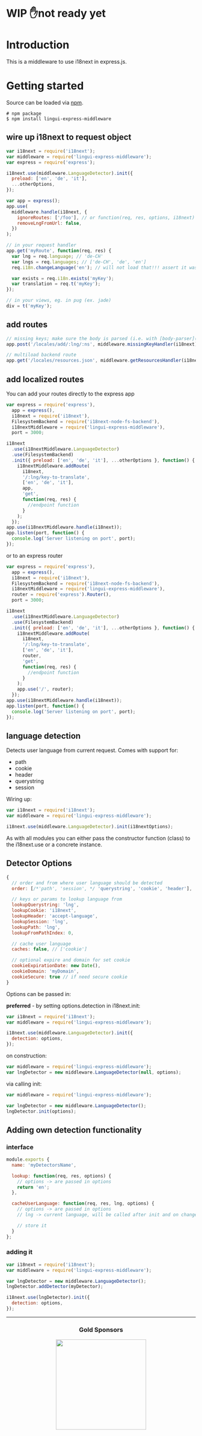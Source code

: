 # WIP ✋not ready yet

# Introduction

This is a middleware to use i18next in express.js.

# Getting started

Source can be loaded via [npm](https://www.npmjs.com/package/lingui-express-middleware).

```
# npm package
$ npm install lingui-express-middleware
```

## wire up i18next to request object

```js
var i18next = require('i18next');
var middleware = require('lingui-express-middleware');
var express = require('express');

i18next.use(middleware.LanguageDetector).init({
  preload: ['en', 'de', 'it'],
  ...otherOptions,
});

var app = express();
app.use(
  middleware.handle(i18next, {
    ignoreRoutes: ['/foo'], // or function(req, res, options, i18next) { /* return true to ignore */ }
    removeLngFromUrl: false,
  })
);

// in your request handler
app.get('myRoute', function(req, res) {
  var lng = req.language; // 'de-CH'
  var lngs = req.languages; // ['de-CH', 'de', 'en']
  req.i18n.changeLanguage('en'); // will not load that!!! assert it was preloaded

  var exists = req.i18n.exists('myKey');
  var translation = req.t('myKey');
});

// in your views, eg. in pug (ex. jade)
div = t('myKey');
```

## add routes

```js
// missing keys; make sure the body is parsed (i.e. with [body-parser](https://github.com/expressjs/body-parser#bodyparserjsonoptions))
app.post('/locales/add/:lng/:ns', middleware.missingKeyHandler(i18next));

// multiload backend route
app.get('/locales/resources.json', middleware.getResourcesHandler(i18next));
```

## add localized routes

You can add your routes directly to the express app

```js
var express = require('express'),
  app = express(),
  i18next = require('i18next'),
  FilesystemBackend = require('i18next-node-fs-backend'),
  i18nextMiddleware = require('lingui-express-middleware'),
  port = 3000;

i18next
  .use(i18nextMiddleware.LanguageDetector)
  .use(FilesystemBackend)
  .init({ preload: ['en', 'de', 'it'], ...otherOptions }, function() {
    i18nextMiddleware.addRoute(
      i18next,
      '/:lng/key-to-translate',
      ['en', 'de', 'it'],
      app,
      'get',
      function(req, res) {
        //endpoint function
      }
    );
  });
app.use(i18nextMiddleware.handle(i18next));
app.listen(port, function() {
  console.log('Server listening on port', port);
});
```

or to an express router

```js
var express = require('express'),
  app = express(),
  i18next = require('i18next'),
  FilesystemBackend = require('i18next-node-fs-backend'),
  i18nextMiddleware = require('lingui-express-middleware'),
  router = require('express').Router(),
  port = 3000;

i18next
  .use(i18nextMiddleware.LanguageDetector)
  .use(FilesystemBackend)
  .init({ preload: ['en', 'de', 'it'], ...otherOptions }, function() {
    i18nextMiddleware.addRoute(
      i18next,
      '/:lng/key-to-translate',
      ['en', 'de', 'it'],
      router,
      'get',
      function(req, res) {
        //endpoint function
      }
    );
    app.use('/', router);
  });
app.use(i18nextMiddleware.handle(i18next));
app.listen(port, function() {
  console.log('Server listening on port', port);
});
```

## language detection

Detects user language from current request. Comes with support for:

- path
- cookie
- header
- querystring
- session

Wiring up:

```js
var i18next = require('i18next');
var middleware = require('lingui-express-middleware');

i18next.use(middleware.LanguageDetector).init(i18nextOptions);
```

As with all modules you can either pass the constructor function (class) to the i18next.use or a concrete instance.

## Detector Options

```js
{
  // order and from where user language should be detected
  order: [/*'path', 'session', */ 'querystring', 'cookie', 'header'],

  // keys or params to lookup language from
  lookupQuerystring: 'lng',
  lookupCookie: 'i18next',
  lookupHeader: 'accept-language',
  lookupSession: 'lng',
  lookupPath: 'lng',
  lookupFromPathIndex: 0,

  // cache user language
  caches: false, // ['cookie']

  // optional expire and domain for set cookie
  cookieExpirationDate: new Date(),
  cookieDomain: 'myDomain',
  cookieSecure: true // if need secure cookie
}
```

Options can be passed in:

**preferred** - by setting options.detection in i18next.init:

```js
var i18next = require('i18next');
var middleware = require('lingui-express-middleware');

i18next.use(middleware.LanguageDetector).init({
  detection: options,
});
```

on construction:

```js
var middleware = require('lingui-express-middleware');
var lngDetector = new middleware.LanguageDetector(null, options);
```

via calling init:

```js
var middleware = require('lingui-express-middleware');

var lngDetector = new middleware.LanguageDetector();
lngDetector.init(options);
```

## Adding own detection functionality

### interface

```js
module.exports {
  name: 'myDetectorsName',

  lookup: function(req, res, options) {
    // options -> are passed in options
    return 'en';
  },

  cacheUserLanguage: function(req, res, lng, options) {
    // options -> are passed in options
    // lng -> current language, will be called after init and on changeLanguage

    // store it
  }
};
```

### adding it

```js
var i18next = require('i18next');
var middleware = require('lingui-express-middleware');

var lngDetector = new middleware.LanguageDetector();
lngDetector.addDetector(myDetector);

i18next.use(lngDetector).init({
  detection: options,
});
```

---

<h3 align="center">Gold Sponsors</h3>

<p align="center">
  <a href="https://locize.com/" target="_blank">
    <img src="https://raw.githubusercontent.com/i18next/i18next/master/assets/locize_sponsor_240.gif" width="240px">
  </a>
</p>
